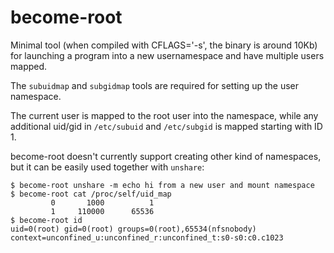 become-root
===========

Minimal tool (when compiled with CFLAGS='-s', the binary is around
10Kb) for launching a program into a new usernamespace and have
multiple users mapped.

The `subuidmap` and `subgidmap` tools are required for setting up the
user namespace.

The current user is mapped to the root user into the namespace, while
any additional uid/gid in `/etc/subuid` and `/etc/subgid` is mapped
starting with ID 1.

become-root doesn't currently support creating other kind of
namespaces, but it can be easily used together with `unshare`:

```console
$ become-root unshare -m echo hi from a new user and mount namespace
$ become-root cat /proc/self/uid_map
         0       1000          1
         1     110000      65536
$ become-root id
uid=0(root) gid=0(root) groups=0(root),65534(nfsnobody) context=unconfined_u:unconfined_r:unconfined_t:s0-s0:c0.c1023
```
